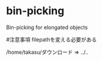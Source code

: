 # bin-picking
Bin-picking for elongated objects

#注意事項
filepathを変える必要がある

/home/takasu/ダウンロード => ../..

